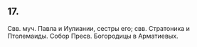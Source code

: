 
## 17.

Свв. муч. Павла и Иулиании, сестры его; свв. Стратоника и Птолемаиды. 
Собор Пресв. Богородицы в Арматиевых.  
